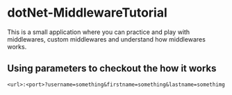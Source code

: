 # dotNet-MiddlewareTutorial

This is a small application where you can practice and play with middlewares, custom middlewares and understand how middlewares works.  

## Using parameters to checkout the how it works

`
<url>:<port>?username=something&firstname=something&lastname=somethimg
`